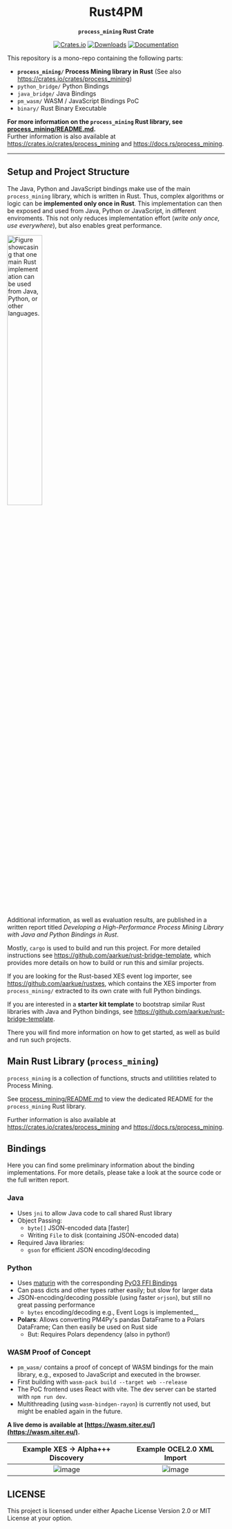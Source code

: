 <div align="center">
<h1>Rust4PM</h1>
  <p><strong><code>process_mining</code></pre> Rust Crate</strong></p>
  <p>
    <a href="https://crates.io/crates/process_mining">
        <img src="https://img.shields.io/crates/v/process_mining.svg" alt="Crates.io"/></a>
    <a href="https://crates.io/crates/process_mining">
        <img src="https://img.shields.io/crates/d/process_mining" alt="Downloads"/></a>
	<a href="https://docs.rs/process_mining"">
        <img src="https://img.shields.io/badge/docs.rs-process_mining-blue" alt="Documentation"/></a>
  </p>
</div>
  
This repository is a mono-repo containing the following parts:
- **`process_mining/` Process Mining library in Rust** (See also https://crates.io/crates/process_mining)
- `python_bridge/` Python Bindings
- `java_bridge/` Java Bindings
- `pm_wasm/` WASM / JavaScript Bindings PoC
- `binary/` Rust Binary Executable


**For more information on the `process_mining` Rust library, see [process_mining/README.md](./process_mining/README.md).**
\
Further information is also available at https://crates.io/crates/process_mining and https://docs.rs/process_mining.

---
## Setup and Project Structure

The Java, Python and JavaScript bindings make use of the main `process_mining` library, which is written in Rust.
Thus, complex algorithms or logic can be __implemented only once in Rust__. This implementation can then be exposed and used from Java, Python or JavaScript, in different enviroments.
This not only reduces implementation effort (_write only once, use everywhere_), but also enables great performance.

<img width="40%" src="https://github.com/aarkue/rust-bridge-process-mining/assets/20766652/fab66ce3-2547-4527-af2d-b5a25b3ca446" alt="Figure showcasing that one main Rust implementation can be used from Java, Python, or other languages."/>
  
Additional information, as well as evaluation results, are published in a written report titled _Developing a High-Performance Process Mining Library with Java and Python Bindings in Rust_.

Mostly, `cargo` is used to build and run this project. For more detailed instructions see https://github.com/aarkue/rust-bridge-template, which provides more details on how to build or run this and similar projects.

If you are looking for the Rust-based XES event log importer, see https://github.com/aarkue/rustxes, which contains the XES importer from `process_mining/` extracted to its own crate with full Python bindings.

If you are interested in a __starter kit template__ to bootstrap similar Rust libraries with Java and Python bindings, see https://github.com/aarkue/rust-bridge-template.

There you will find more information on how to get started, as well as build and run such projects.

## Main Rust Library (`process_mining`)
`process_mining` is a collection of functions, structs and utilitities related to Process Mining.

See [process_mining/README.md](./process_mining/README.md) to view the dedicated README for the `process_mining` Rust library.

Further information is also available at https://crates.io/crates/process_mining and https://docs.rs/process_mining.

## Bindings
Here you can find some preliminary information about the binding implementations.
For more details, please take a look at the source code or the full written report.

### Java
- Uses `jni` to allow Java code to call shared Rust library
- Object Passing:
  - `byte[]` JSON-encoded data [faster]
  - Writing `File` to disk (containing JSON-encoded data)
- Required Java libraries:
  - `gson` for efficient JSON encoding/decoding
  
### Python
- Uses [maturin](https://github.com/PyO3/maturin) with the corresponding [PyO3 FFI Bindings](https://github.com/PyO3/PyO3)
- Can pass dicts and other types rather easily; but slow for larger data
- JSON-encoding/decoding possible (using faster `orjson`), but still no great passing performance
  - `bytes` encoding/decoding e.g., Event Logs is implemented__
- __Polars__: Allows converting PM4Py's pandas DataFrame to a Polars DataFrame; Can then easily be used on Rust side
  - But: Requires Polars dependency (also in python!)


### WASM Proof of Concept
- `pm_wasm/` contains a proof of concept of WASM bindings for the main library, e.g., exposed to JavaScript and executed in the browser.
- First building with `wasm-pack build --target web --release` 
- The PoC frontend uses React with vite. The dev server can be started with `npm run dev`.
- Multithreading (using `wasm-bindgen-rayon`) is currently not used, but might be enabled again in the future.

__A live demo is available at [https://wasm.siter.eu/](https://wasm.siter.eu/).__

Example XES -> Alpha+++ Discovery   |  Example OCEL2.0 XML Import
:-------------------------:|:-------------------------:
![image](https://github.com/aarkue/rust-bridge-process-mining/assets/20766652/80f92439-10ea-43b7-ad84-6dbecbdc7aeb)  |  ![image](https://github.com/aarkue/rust-bridge-process-mining/assets/20766652/0c6f12b1-fc04-44ba-8dfb-b7d6b7a69037)





## LICENSE
This project is licensed under either Apache License Version 2.0 or MIT License at your option.
